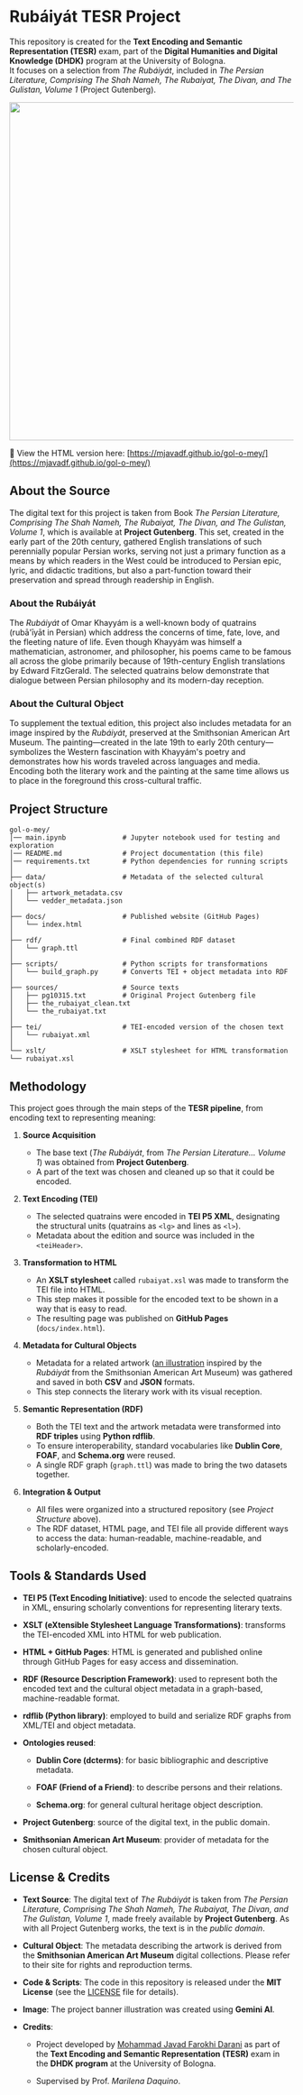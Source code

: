 # Rubáiyát TESR Project

This repository is created for the **Text Encoding and Semantic Representation (TESR)** exam, part of the **Digital Humanities and Digital Knowledge (DHDK)** program at the University of Bologna.  
It focuses on a selection from *The Rubáiyát*, included in *The Persian Literature, Comprising The Shah Nameh, The Rubaiyat, The Divan, and The Gulistan, Volume 1* (Project Gutenberg).

<p align="center">
  <img src="https://github.com/user-attachments/assets/ebfe889f-17b7-41dd-aa35-5f00a1aa413e" width="600" />
</p>

📄 View the HTML version here: [https://mjavadf.github.io/gol-o-mey/](https://mjavadf.github.io/gol-o-mey/)


## About the Source
The digital text for this project is taken from Book *The Persian Literature, Comprising The Shah Nameh, The Rubaiyat, The Divan, and The Gulistan, Volume 1*, which is available at **Project Gutenberg**.
This set, created in the early part of the 20th century, gathered English translations of such perennially popular Persian works, serving not just a primary function as a means by which readers in the West could be introduced to Persian epic, lyric, and didactic traditions, but also a part-function toward their preservation and spread through readership in English.

### About the Rubáiyát
The *Rubáiyát* of Omar Khayyám is a well-known body of quatrains (rubā'īyāt in Persian) which address the concerns of time, fate, love, and the fleeting nature of life.
Even though Khayyám was himself a mathematician, astronomer, and philosopher, his poems came to be famous all across the globe primarily because of 19th-century English translations by Edward FitzGerald. The selected quatrains below demonstrate that dialogue between Persian philosophy and its modern-day reception.

### About the Cultural Object
To supplement the textual edition, this project also includes metadata for an image inspired by the *Rubáiyát*, preserved at the Smithsonian American Art Museum.
The painting—created in the late 19th to early 20th century—symbolizes the Western fascination with Khayyám's poetry and demonstrates how his words traveled across languages and media. Encoding both the literary work and the painting at the same time allows us to place in the foreground this cross-cultural traffic.


## Project Structure

```text
gol-o-mey/
│── main.ipynb              # Jupyter notebook used for testing and exploration
│── README.md               # Project documentation (this file)
│── requirements.txt        # Python dependencies for running scripts
│
├── data/                   # Metadata of the selected cultural object(s)
│   ├── artwork_metadata.csv
│   └── vedder_metadata.json
│
├── docs/                   # Published website (GitHub Pages)
│   └── index.html
│
├── rdf/                    # Final combined RDF dataset
│   └── graph.ttl
│
├── scripts/                # Python scripts for transformations
│   └── build_graph.py      # Converts TEI + object metadata into RDF
│
├── sources/                # Source texts
│   ├── pg10315.txt         # Original Project Gutenberg file
│   ├── the_rubaiyat_clean.txt
│   └── the_rubaiyat.txt
│
├── tei/                    # TEI-encoded version of the chosen text
│   └── rubaiyat.xml
│
└── xslt/                   # XSLT stylesheet for HTML transformation
└── rubaiyat.xsl

```

## Methodology
This project goes through the main steps of the **TESR pipeline**, from encoding text to representing meaning:

1. **Source Acquisition**  
   - The base text (*The Rubáiyát*, from *The Persian Literature… Volume 1*) was obtained from **Project Gutenberg**.  
   - A part of the text was chosen and cleaned up so that it could be encoded.  

2. **Text Encoding (TEI)**  
   - The selected quatrains were encoded in **TEI P5 XML**, designating the structural units (quatrains as `<lg>` and lines as `<l>`).  
   - Metadata about the edition and source was included in the `<teiHeader>`.  

3. **Transformation to HTML**  
   - An **XSLT stylesheet** called `rubaiyat.xsl` was made to transform the TEI file into HTML.  
   - This step makes it possible for the encoded text to be shown in a way that is easy to read.  
   - The resulting page was published on **GitHub Pages** (`docs/index.html`).  

4. **Metadata for Cultural Objects**  
   - Metadata for a related artwork ([an illustration](https://americanart.si.edu/artwork/illustration-rubaiyat-omar-khayyam-beginning-25637) inspired by the *Rubáiyát* from the Smithsonian American Art Museum) was gathered and saved in both **CSV** and **JSON** formats.  
   - This step connects the literary work with its visual reception.  

5. **Semantic Representation (RDF)**  
   - Both the TEI text and the artwork metadata were transformed into **RDF triples** using **Python rdflib**.  
   - To ensure interoperability, standard vocabularies like **Dublin Core**, **FOAF**, and **Schema.org** were reused.  
   - A single RDF graph (`graph.ttl`) was made to bring the two datasets together.  

6. **Integration & Output**  
   - All files were organized into a structured repository (see *Project Structure* above).  
   - The RDF dataset, HTML page, and TEI file all provide different ways to access the data: human-readable, machine-readable, and scholarly-encoded.  


## Tools & Standards Used

- **TEI P5 (Text Encoding Initiative)**: used to encode the selected quatrains in XML, ensuring scholarly conventions for representing literary texts.
    
- **XSLT (eXtensible Stylesheet Language Transformations)**: transforms the TEI-encoded XML into HTML for web publication.
    
- **HTML + GitHub Pages**: HTML is generated and published online through GitHub Pages for easy access and dissemination.
    
- **RDF (Resource Description Framework)**: used to represent both the encoded text and the cultural object metadata in a graph-based, machine-readable format.
    
- **rdflib (Python library)**: employed to build and serialize RDF graphs from XML/TEI and object metadata.
    
- **Ontologies reused**:
    
    - **Dublin Core (dcterms)**: for basic bibliographic and descriptive metadata.
        
    - **FOAF (Friend of a Friend)**: to describe persons and their relations.
        
    - **Schema.org**: for general cultural heritage object description.
        
- **Project Gutenberg**: source of the digital text, in the public domain.
    
- **Smithsonian American Art Museum**: provider of metadata for the chosen cultural object.

## License & Credits

- **Text Source**: The digital text of _The Rubáiyát_ is taken from _The Persian Literature, Comprising The Shah Nameh, The Rubaiyat, The Divan, and The Gulistan, Volume 1_, made freely available by **Project Gutenberg**. As with all Project Gutenberg works, the text is in the _public domain_.
    
- **Cultural Object**: The metadata describing the artwork is derived from the **Smithsonian American Art Museum** digital collections. Please refer to their site for rights and reproduction terms.
    
- **Code & Scripts**: The code in this repository is released under the **MIT License** (see the [LICENSE](https://github.com/mjavadf/gol-o-mey/blob/main/LICENSE) file for details).

- **Image**: The project banner illustration was created using **Gemini AI**.
    
- **Credits**:
    
    - Project developed by [Mohammad Javad Farokhi Darani](mohammad.farokhi2@studio.unibo.it) as part of the **Text Encoding and Semantic Representation (TESR)** exam in the **DHDK program** at the University of Bologna.
        
    - Supervised by Prof. _Marilena Daquino_.
